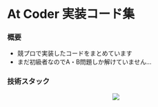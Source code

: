 # At Coder 実装コード集

### 概要

- 競プロで実装したコードをまとめています
- まだ初級者なのでA・B問題しか解けていません…

### 技術スタック

<div align="center">
  <a href="https://skillicons.dev">
    <img src="https://skillicons.dev/icons?i=cpp,python,vscode,linux,bash" />
  </a>
</div>
